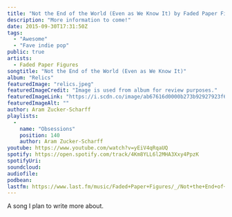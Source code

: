 ```yaml
---
title: "Not the End of the World (Even as We Know It) by Faded Paper Figures"
description: "More information to come!"
date: 2015-09-30T17:31:50Z
tags:
  - "Awesome"
  - "Fave indie pop"
public: true
artists:
  - Faded Paper Figures
songtitle: "Not the End of the World (Even as We Know It)"
album: "Relics"
featuredImage: "relics.jpeg"
featuredImageCredit: "Image is used from album for review purposes."
featuredImageLink: "https://i.scdn.co/image/ab67616d0000b273b92927923f68e2d9559b5707"
featuredImageAlt: ""
author: Aram Zucker-Scharff
playlists:
  -
    name: "Obsessions"
    position: 140
    author: Aram Zucker-Scharff
youtube: https://www.youtube.com/watch?v=yEiV4qRqaUQ
spotify: https://open.spotify.com/track/4Km8YLL6l2MHA3Xxy4PpzK
spotifyUri: 
soundcloud:
audiofile:
podbean:
lastfm: https://www.last.fm/music/Faded+Paper+Figures/_/Not+the+End+of+the+World+(Even+As+We+Know+It)
---
```


A song I plan to write more about.
		